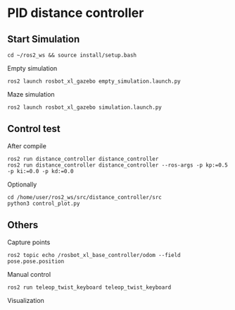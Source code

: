# PID distance controller

## Start Simulation

    cd ~/ros2_ws && source install/setup.bash

Empty simulation

    ros2 launch rosbot_xl_gazebo empty_simulation.launch.py

Maze simulation

    ros2 launch rosbot_xl_gazebo simulation.launch.py

## Control test
After compile

    ros2 run distance_controller distance_controller
    ros2 run distance_controller distance_controller --ros-args -p kp:=0.5 -p ki:=0.0 -p kd:=0.0

Optionally

    cd /home/user/ros2_ws/src/distance_controller/src
    python3 control_plot.py

## Others
Capture points

    ros2 topic echo /rosbot_xl_base_controller/odom --field pose.pose.position

Manual control

    ros2 run teleop_twist_keyboard teleop_twist_keyboard

Visualization